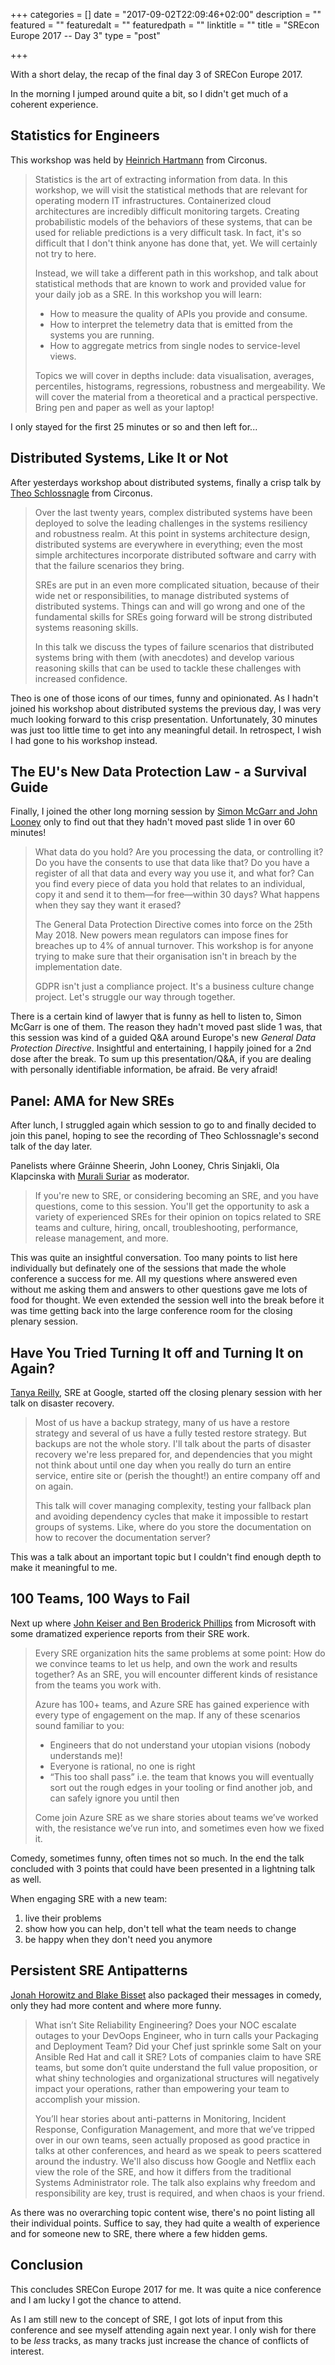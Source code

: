 +++
categories = []
date = "2017-09-02T22:09:46+02:00"
description = ""
featured = ""
featuredalt = ""
featuredpath = ""
linktitle = ""
title = "SREcon Europe 2017 -- Day 3"
type = "post"

+++

With a short delay, the recap of the final day 3 of SRECon Europe 2017.

In the morning I jumped around quite a bit, so I didn't get much of a coherent
experience.

## Statistics for Engineers

This workshop was held by
[Heinrich Hartmann](https://www.usenix.org/conference/srecon17europe/program/presentation/hartman)
from Circonus.

> Statistics is the art of extracting information from data. In this workshop,
> we will visit the statistical methods that are relevant for operating
> modern IT infrastructures. Containerized cloud architectures are incredibly
> difficult monitoring targets. Creating probabilistic models of the
> behaviors of these systems, that can be used for reliable predictions is a
> very difficult task. In fact, it's so difficult that I don't think anyone
> has done that, yet. We will certainly not try to here.
>
> Instead, we will take a different path in this workshop, and talk about
> statistical methods that are known to work and provided value for your daily
> job as a SRE. In this workshop you will learn:
>
> * How to measure the quality of APIs you provide and consume.
> * How to interpret the telemetry data that is emitted from the systems you
> are running.
> * How to aggregate metrics from single nodes to service-level views.
>
> Topics we will cover in depths include: data visualisation, averages,
> percentiles, histograms, regressions, robustness and mergeability. We will
> cover the material from a theoretical and a practical perspective. Bring
> pen and paper as well as your laptop!

I only stayed for the first 25 minutes or so and then left for...

## Distributed Systems, Like It or Not

After yesterdays workshop about distributed systems, finally a crisp talk by
[Theo Schlossnagle](https://www.usenix.org/conference/srecon17europe/program/presentation/schlossnagle-distributed-systems)
from Circonus.

> Over the last twenty years, complex distributed systems have been deployed to
> solve the leading challenges in the systems resiliency and robustness realm.
> At this point in systems architecture design, distributed systems are
> everywhere in everything; even the most simple architectures incorporate
> distributed software and carry with that the failure scenarios they bring.
>
> SREs are put in an even more complicated situation, because of their wide net
> or responsibilities, to manage distributed systems of distributed systems.
> Things can and will go wrong and one of the fundamental skills for SREs going
> forward will be strong distributed systems reasoning skills.
>
> In this talk we discuss the types of failure scenarios that distributed
> systems bring with them (with anecdotes) and develop various reasoning skills
> that can be used to tackle these challenges with increased confidence.

Theo is one of those icons of our times, funny and opinionated. As I hadn't
joined his workshop about distributed systems the previous day, I was very much
looking forward to this crisp presentation. Unfortunately, 30 minutes was just
too little time to get into any meaningful detail. In retrospect, I wish I had
gone to his workshop instead.

## The EU's New Data Protection Law - a Survival Guide

Finally, I joined the other long morning session by
[Simon McGarr and John Looney](https://www.usenix.org/conference/srecon17europe/program/presentation/mcgarr)
only to find out that they hadn't moved past slide 1 in over 60 minutes!

> What data do you hold?  Are you processing the data, or controlling it?  Do
> you have the consents to use that data like that?  Do you have a register of
> all that data and every way you use it, and what for?  Can you find every
> piece of data you hold that relates to an individual, copy it and send it to
> them—for free—within 30 days?  What happens when they say they want it
> erased?
>
> The General Data Protection Directive comes into force on the 25th May 2018.
> New powers mean regulators can impose fines for breaches up to 4% of annual
> turnover. This workshop is for anyone trying to make sure that their
> organisation isn't in breach by the implementation date.
>
> GDPR isn't just a compliance project. It's a business culture change project.
> Let's struggle our way through together.

There is a certain kind of lawyer that is funny as hell to listen to, Simon
McGarr is one of them. The reason they hadn't moved past slide 1 was, that
this session was kind of a guided Q&A around Europe's new *General Data
Protection Directive*. Insightful and entertaining, I happily joined for a
2nd dose after the break. To sum up this presentation/Q&A, if you are dealing
with personally identifiable information, be afraid. Be very afraid!

## Panel: AMA for New SREs

After lunch, I struggled again which session to go to and finally decided to
join this panel, hoping to see the recording of Theo Schlossnagle's second
talk of the day later.

Panelists where Gráinne Sheerin, John Looney, Chris Sinjakli, Ola Klapcinska
with
[Murali Suriar](https://www.usenix.org/conference/srecon17europe/program/presentation/suriar-panel)
as moderator.

> If you're new to SRE, or considering becoming an SRE, and you have questions,
> come to this session. You'll get the opportunity to ask a variety of
> experienced SREs for their opinion on topics related to SRE teams and
> culture, hiring, oncall, troubleshooting, performance, release management,
> and more.

This was quite an insightful conversation. Too many points to list here
individually but definately one of the sessions that made the whole conference
a success for me. All my questions where answered even without me asking them
and answers to other questions gave me lots of food for thought. We even
extended the session well into the break before it was time getting back into
the large conference room for the closing plenary session.

## Have You Tried Turning It off and Turning It on Again?

[Tanya Reilly](https://www.usenix.org/conference/srecon17europe/program/presentation/reilly),
SRE at Google, started off the closing plenary session with her talk on
disaster recovery.

> Most of us have a backup strategy, many of us have a restore strategy and
> several of us have a fully tested restore strategy. But backups are not the
> whole story. I'll talk about the parts of disaster recovery we're less
> prepared for, and dependencies that you might not think about until one day
> when you really do turn an entire service, entire site or (perish the
> thought!) an entire company off and on again.
>
> This talk will cover managing complexity, testing your fallback plan and
> avoiding dependency cycles that make it impossible to restart groups of
> systems. Like, where do you store the documentation on how to recover the
> documentation server?

This was a talk about an important topic but I couldn't find enough depth to
make it meaningful to me.

## 100 Teams, 100 Ways to Fail

Next up where
[John Keiser and Ben Broderick Phillips](https://www.usenix.org/conference/srecon17europe/program/presentation/keiser)
from Microsoft with some dramatized experience reports from their SRE work.

> Every SRE organization hits the same problems at some point: How do we
> convince teams to let us help, and own the work and results together? As an
> SRE, you will encounter different kinds of resistance from the teams you work
> with.
>
> Azure has 100+ teams, and Azure SRE has gained experience with every type of
> engagement on the map. If any of these scenarios sound familiar to you:
>
> * Engineers that do not understand your utopian visions (nobody understands
>   me)!
> * Everyone is rational, no one is right
> * “This too shall pass” i.e. the team that knows you will eventually sort out
>   the rough edges in your tooling or find another job, and can safely ignore
>   you until then
>
> Come join Azure SRE as we share stories about teams we’ve worked with, the
> resistance we’ve run into, and sometimes even how we fixed it.

Comedy, sometimes funny, often times not so much. In the end the talk concluded
with 3 points that could have been presented in a lightning talk as well.

When engaging SRE with a new team:

1. live their problems
1. show how you can help, don't tell what the team needs to change
1. be happy when they don't need you anymore

## Persistent SRE Antipatterns

[Jonah Horowitz and Blake Bisset](https://www.usenix.org/conference/srecon17europe/program/presentation/horowitz)
also packaged their messages in comedy, only they had more content and where
more funny.

> What isn’t Site Reliability Engineering? Does your NOC escalate outages to
> your DevOops Engineer, who in turn calls your Packaging and Deployment Team?
> Did your Chef just sprinkle some Salt on your Ansible Red Hat and call it
> SRE? Lots of companies claim to have SRE teams, but some don’t quite
> understand the full value proposition, or what shiny technologies and
> organizational structures will negatively impact your operations, rather than
> empowering your team to accomplish your mission.
>
> You’ll hear stories about anti-patterns in Monitoring, Incident Response,
> Configuration Management, and more that we’ve tripped over in our own
> teams, seen actually proposed as good practice in talks at other
> conferences, and heard as we speak to peers scattered around the industry.
> We'll also discuss how Google and Netflix each view the role of the SRE,
> and how it differs from the traditional Systems Administrator role. The
> talk also explains why freedom and responsibility are key, trust is
> required, and when chaos is your friend.

As there was no overarching topic content wise, there's no point listing all
their individual points. Suffice to say, they had quite a wealth of experience
and for someone new to SRE, there where a few hidden gems.

## Conclusion

This concludes SRECon Europe 2017 for me. It was quite a nice conference and
I am lucky I got the chance to attend.

As I am still new to the concept of SRE, I got lots of input from this
conference and see myself attending again next year. I only wish for there to
be *less* tracks, as many tracks just increase the chance of conflicts of
interest.
